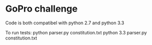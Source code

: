 GoPro challenge
=====

Code is both compatibel with python 2.7 and python 3.3

To run tests:
python parser.py constitution.txt 
python 3.3 parser.py constitution.txt
